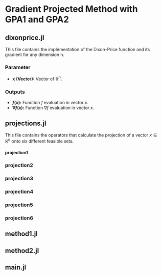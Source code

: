 # Gradient Projected Method with GPA1 and GPA2

## dixonprice.jl

This file contains the implementation of the Dixon-Price function and its gradient for any dimension n.

### Parameter

- **x (Vector):** Vector of $\mathbb{R}^n$.

### Outputs

- **$f(x)$:** Function $f$ evaluation in vector $x$.
- **$\nabla f(x)$:** Function $\nabla f$ evaluation in vector $x$.

## projections.jl

This file contains the operators that calculate the projection of a vector $x \in \mathbb{R}^n$ onto six different feasible sets.

#### projection1  

### projection2

### projection3

### projection4

### projection5

### projection6

## method1.jl

## method2.jl

## main.jl
